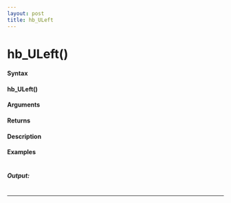 ```yaml
---
layout: post
title: hb_ULeft
---
```


# hb_ULeft()


#### Syntax

#### hb_ULeft()

#### Arguments

#### Returns

#### Description

#### Examples

```

```

##### Output:

```

```

---